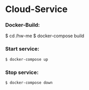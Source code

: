 # Cloud-Service
### Docker-Build:
$ cd /hw-me
$ docker-compose build

### Start service:
```sh
$ docker-compose up
```

### Stop service:
```sh
$ docker-compose down
```
